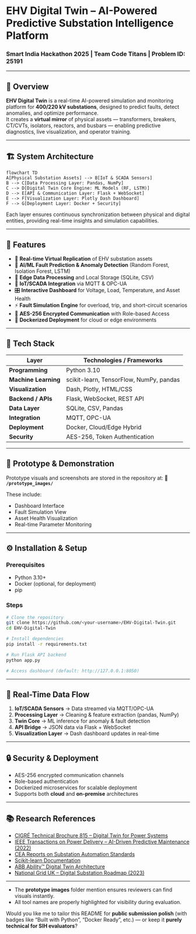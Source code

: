 # EHV Digital Twin – AI-Powered Predictive Substation Intelligence Platform  

### Smart India Hackathon 2025 | Team Code Titans | Problem ID: 25191  

---

## 🧠 Overview
**EHV Digital Twin** is a real-time AI-powered simulation and monitoring platform for **400/220 kV substations**, designed to predict faults, detect anomalies, and optimize performance.  
It creates a **virtual mirror** of physical assets — transformers, breakers, CT/CVTs, isolators, reactors, and busbars — enabling predictive diagnostics, live visualization, and operator training.

---

## 🏗️ System Architecture
```mermaid
flowchart TD
A[Physical Substation Assets] --> B[IoT & SCADA Sensors]
B --> C[Data Processing Layer: Pandas, NumPy]
C --> D[Digital Twin Core Engine: ML Models (RF, LSTM)]
D --> E[API & Communication Layer: Flask + WebSocket]
E --> F[Visualization Layer: Plotly Dash Dashboard]
F --> G[Deployment Layer: Docker + Security]
````

Each layer ensures continuous synchronization between physical and digital entities, providing real-time insights and simulation capabilities.

---

## 🧩 Features

* 🔁 **Real-time Virtual Replication** of EHV substation assets
* 🤖 **AI/ML Fault Prediction & Anomaly Detection** (Random Forest, Isolation Forest, LSTM)
* 🧮 **Edge Data Processing** and Local Storage (SQLite, CSV)
* 📡 **IoT/SCADA Integration** via MQTT & OPC-UA
* 🎛️ **Interactive Dashboard** for Voltage, Load, Temperature, and Asset Health
* ⚡ **Fault Simulation Engine** for overload, trip, and short-circuit scenarios
* 🔐 **AES-256 Encrypted Communication** with Role-based Access
* 🐳 **Dockerized Deployment** for cloud or edge environments

---

## 🧰 Tech Stack

| Layer                | Technologies / Frameworks               |
| -------------------- | --------------------------------------- |
| **Programming**      | Python 3.10                             |
| **Machine Learning** | scikit-learn, TensorFlow, NumPy, pandas |
| **Visualization**    | Dash, Plotly, HTML/CSS                  |
| **Backend / APIs**   | Flask, WebSocket, REST API              |
| **Data Layer**       | SQLite, CSV, Pandas                     |
| **Integration**      | MQTT, OPC-UA                            |
| **Deployment**       | Docker, Cloud/Edge Hybrid               |
| **Security**         | AES-256, Token Authentication           |

---

## 🧪 Prototype & Demonstration

Prototype visuals and screenshots are stored in the repository at:
📂 **`/prototype_images/`**

These include:

* Dashboard Interface
* Fault Simulation View
* Asset Health Visualization
* Real-time Parameter Monitoring

---

## ⚙️ Installation & Setup

### Prerequisites

* Python 3.10+
* Docker (optional, for deployment)
* pip

### Steps

```bash
# Clone the repository
git clone https://github.com/<your-username>/EHV-Digital-Twin.git
cd EHV-Digital-Twin

# Install dependencies
pip install -r requirements.txt

# Run Flask API backend
python app.py

# Access dashboard (default: http://127.0.0.1:8050)
```

---

## 📡 Real-Time Data Flow

1. **IoT/SCADA Sensors** → Data streamed via MQTT/OPC-UA
2. **Processing Layer** → Cleaning & feature extraction (pandas, NumPy)
3. **Twin Core** → ML inference for anomaly & fault detection
4. **API Bridge** → JSON data via Flask + WebSocket
5. **Visualization Layer** → Dash dashboard updates in real-time

---

## 🔒 Security & Deployment

* AES-256 encrypted communication channels
* Role-based authentication
* Dockerized microservices for scalable deployment
* Supports both **cloud** and **on-premise** architectures

---

## 📚 Research References

* [CIGRÉ Technical Brochure 815 – Digital Twin for Power Systems](https://e-cigre.org/publication/815-digital-twin-for-power-systems)
* [IEEE Transactions on Power Delivery – AI-Driven Predictive Maintenance (2022)](https://ieeexplore.ieee.org/)
* [CEA Reports on Substation Automation Standards](https://cea.nic.in/)
* [Scikit-learn Documentation](https://scikit-learn.org/stable/)
* [ABB Ability™ Digital Twin Architecture](https://new.abb.com/process-automation/digital/abb-ability-digital-twin)
* [National Grid UK – Digital Substation Roadmap (2023)](https://www.nationalgrid.com/)

---


- The **prototype images** folder mention ensures reviewers can find visuals instantly.  
- All tool names are properly highlighted for visibility during evaluation.  

Would you like me to tailor this README for **public submission polish** (with badges like “Built with Python”, “Docker Ready”, etc.) — or keep it **purely technical for SIH evaluators**?
```
